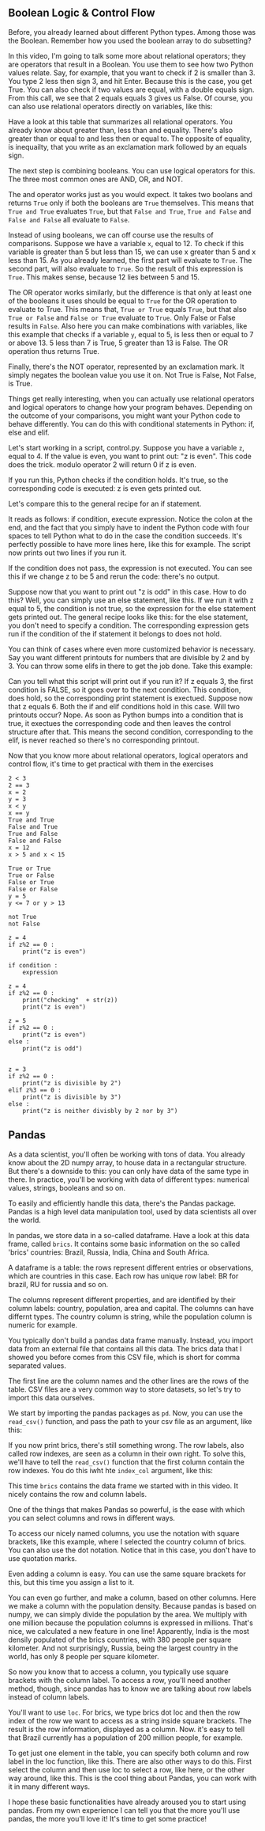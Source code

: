 ## Boolean Logic & Control Flow

Before, you already learned about different Python types. Among those was the Boolean. Remember how you used the boolean array to do subsetting?

In this video, I'm going to talk some more about relational operators; they are operators that result in a Boolean. You use them to see how two Python values relate. Say, for example, that you want to check if 2 is smaller than 3. You type 2 less then sign 3, and hit Enter. Because this is the case, you get True. You can also check if two values are equal, with a double equals sign. From this call, we see that 2 equals equals 3 gives us False. Of course, you can also use relational operators directly on variables, like this:

Have a look at this table that summarizes all relational operators. You already know about greater than, less than and equality. There's also greater than or equal to and less then or equal to. The opposite of equality, is inequailty, that you write as an exclamation mark followed by an equals sign.

The next step is combining booleans. You can use logical operators for this. The three most common ones are AND, OR, and NOT. 

The and operator works just as you would expect. It takes two boolans and returns `True` only if both the booleans are `True` themselves. This means that `True and True` evaluates `True`, but that `False and True`, `True and False` and `False and False` all evaluate to `False`. 

Instead of using booleans, we can off course use the results of comparisons. Suppose we have a variable `x`, equal to 12. To check if this variable is greater than 5 but less than 15, we can use x greater than 5 and x less than 15. As you already learned, the first part will evaluate to `True`. The second part, will also evaluate to `True`. So the result of this expression is `True`. This makes sense, because 12 lies between 5 and 15. 

The OR operator works similarly, but the difference is that only at least one of the booleans it uses should be equal to `True` for the OR operation to evaluate to True. This means that, `True or True` equals `True`, but that also `True or False` and `False or True` evaluate to `True`. Only False or False results in `False`. Also here you can make combinations with variables, like this example that checks if a variable `y`, equal to 5, is less then or equal to 7 or above 13. 5 less than 7 is True, 5 greater than 13 is False. The OR operation thus returns True.


Finally, there's the NOT operator, represented by an exclamation mark. It simply negates the boolean value you use it on. Not True is False, Not False, is True. 


Things get really interesting, when you can actually use relational operators and logical operators to change how your program behaves. Depending on the outcome of your comparisons, you might want your Python code to behave differently. You can do this with conditional statements in Python: if, else and elif. 

Let's start working in a script, control.py. Suppose you have a variable `z`, equal to 4. If the value is even, you want to print out: "z is even". This code does the trick. modulo operator 2 will return 0 if z is even.

If you run this, Python checks if the condition holds. It's true, so the corresponding code is executed: z is even gets printed out.

Let's compare this to the general recipe for an if statement. 

It reads as follows: if condition, execute expression. Notice the colon at the end, and the fact that you simply have to indent the Python code with four spaces to tell Python what to do in the case the condition succeeds. It's perfectly possible to have more lines here, like this for example. The script now prints out two lines if you run it.


If the condition does not pass, the expression is not executed. You can see this if we change z to be 5 and rerun the code: there's no output.

Suppose now that you want to print out "z is odd" in this case. How to do this? Well, you can simply use an else statement, like this. <PAUSE> If we run it with z equal to 5, the condition is not true, so the expression for the else statement gets printed out. The general recipe looks like this: for the else statement, you don't need to specify a condition. The corresponding expression gets run if the condition of the if statement it belongs to does not hold.

  
You can think of cases where even more customized behavior is necessary. Say you want different printouts for numbers that are divisible by 2 and by 3. You can throw some elifs in there to get the job done. Take this example:

Can you tell what this script will print out if you run it? If z equals 3, the first condition is FALSE, so it goes over to the next condition. This condition, does hold, so the corresponding print statement is exectued. Suppose now that z equals 6. Both the if and elif conditions hold in this case. Will two printouts occur? Nope. As soon as Python bumps into a condition that is true, it exectues the corresponding code and then leaves the control structure after that. This means the second condition, corresponding to the elif, is never reached so there's no corresponding printout.

Now that you know more about relational operators, logical operators and control flow, it's time to get practical with them in the exercises

```
2 < 3
2 == 3
x = 2
y = 3
x < y
x == y
True and True
False and True
True and False
False and False
x = 12
x > 5 and x < 15

True or True
True or False
False or True
False or False
y = 5
y <= 7 or y > 13

not True
not False
```

```
z = 4
if z%2 == 0 :
    print("z is even")

if condition :
    expression

z = 4
if z%2 == 0 :
    print("checking"  + str(z))
    print("z is even")

z = 5
if z%2 == 0 :
    print("z is even")
else :
    print("z is odd")


z = 3
if z%2 == 0 :
    print("z is divisible by 2")
elif z%3 == 0 :
    print("z is divisible by 3")
else :
    print("z is neither divisbly by 2 nor by 3")
```

## Pandas

As a data scientist, you'll often be working with tons of data. You already know about the 2D numpy array, to house data in a rectangular structure. But there's a downside to this: you can only have data of the same type in there. In practice, you'll be working with data of different types: numerical values, strings, booleans and so on.

To easily and efficiently handle this data, there's the Pandas package. Pandas is a high level data manipulation tool, used by data scientists all over the world.

In pandas, we store data in a so-called dataframe. Have a look at this data frame, called `brics`. It contains some basic information on the so called 'brics' countries: Brazil, Russia, India, China and South Africa. 

A dataframe is a table: the rows represent different entries or observations, which are countries in this case. Each row has unique row label: BR for brazil, RU for russia and so on. 

The columns represent different properties, and are identified by their column labels: country, population, area and capital. The columns can have differnt types. The country column is string, while the population column is numeric for example.

You typically don't build a pandas data frame manually. Instead, you import data from an external file that contains all this data. The brics data that I showed you before comes from this CSV file, which is short for comma separated values. 

The first line are the column names and the other lines are the rows of the table. CSV files are a very common way to store datasets, so let's try to import this data ourselves.

We start by importing the pandas packages as `pd`. Now, you can use the `read_csv()` function, and pass the path to your csv file as an argument, like this:

If you now print brics, there's still something wrong. The row labels, also called row indexes, are seen as a column in their own right. To solve this, we'll have to tell the `read_csv()` function that the first column contain the row indexes. You do this iwht hte `index_col` argument, like this:

This time `brics` contains the data frame we started with in this video. It nicely contains the row and column labels.

One of the things that makes Pandas so powerful, is the ease with which you can select columns and rows in different ways.

To access our nicely named columns, you use the notation with square brackets, like this example, where I selected the country column of brics. You can also use the dot notation. Notice that in this case, you don't have to use quotation marks. 

Even adding a column is easy. You can use the same square brackets for this, but this time you assign a list to it.

You can even go further, and make a column, based on other columns.
Here we make a column with the population density. Because pandas is based on numpy, we can simply divide the population by the area. We multiply with one million because the population columns is expressed in millions. That's nice, we calculated a new feature in one line! Apparently, India is the most densily populated of the brics countries, with 380 people per square kilometer. And not surprisingly, Russia, being the largest country in the world, has only 8 people per square kilometer.

So now you know that to access a column, you typically use square brackets with the column label.
To access a row, you'll need another method, though, since pandas has to know we are talking about row labels instead of column labels. 

You'll want to use `loc`. For brics, we type brics dot loc and then the row index of the row we want to access as a string inside square brackets. The result is the row information, displayed as a column. Now. it's easy to tell that Brazil currently has a population of 200 million people, for example.

To get just one element in the table, you can specify both column and row label in the loc function, like this. There are also other ways to do this. First select the column and then use loc to select a row, like here, or the other way around, like this. This is the cool thing about Pandas, you can work with it in many different ways.

I hope these basic functionalities have already aroused you to start using pandas. From my own experience I can tell you that the more you'll use pandas, the more you'll love it! It's time to get some practice!
